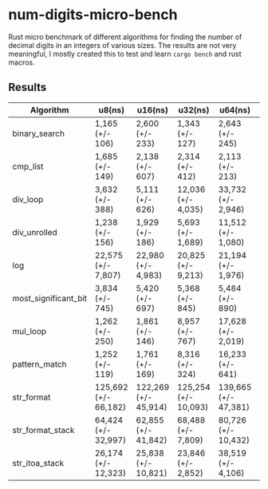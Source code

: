 # num-digits-micro-bench
Rust micro benchmark of different algorithms for finding the number of decimal digits in an integers of various sizes.
The results are not very meaningful, I mostly created this to test and learn `cargo bench` and rust macros.

## Results

| Algorithm            | u8(ns)               | u16(ns)              | u32(ns)              | u64(ns)              | u128(ns)            |
| -------------------- | -------------------- | -------------------- | -------------------- | -------------------- | ------------------- |
| binary_search        | 1,165 (+/- 106)      | 2,600 (+/- 233)      | 1,343 (+/- 127)      | 2,643 (+/- 245)      | 3,766 (+/- 1,459)   |
| cmp_list             | 1,685 (+/- 149)      | 2,138 (+/- 607)      | 2,314 (+/- 412)      | 2,113 (+/- 213)      | 39,225 (+/- 3,145)  |
| div_loop             | 3,632 (+/- 388)      | 5,111 (+/- 626)      | 12,036 (+/- 4,035)   | 33,732 (+/- 2,946)   | 2,440 (+/- 563)     |
| div_unrolled         | 1,238 (+/- 156)      | 1,929 (+/- 186)      | 5,693 (+/- 1,689)    | 11,512 (+/- 1,080)   | 1,187 (+/- 114)     |
| log                  | 22,575 (+/- 7,807)   | 22,980 (+/- 4,983)   | 20,825 (+/- 9,213)   | 21,194 (+/- 1,976)   | 51,657 (+/- 5,479)  |
| most_significant_bit | 3,834 (+/- 745)      | 5,420 (+/- 697)      | 5,368 (+/- 845)      | 5,484 (+/- 890)      | 6,495 (+/- 2,633)   |
| mul_loop             | 1,262 (+/- 250)      | 1,861 (+/- 146)      | 8,957 (+/- 767)      | 17,628 (+/- 2,019)   | 1,180 (+/- 115)     |
| pattern_match        | 1,252 (+/- 119)      | 1,761 (+/- 169)      | 8,316 (+/- 324)      | 16,233 (+/- 641)     | 1,178 (+/- 77)      |
| str_format           | 125,692 (+/- 66,182) | 122,269 (+/- 45,914) | 125,254 (+/- 10,093) | 139,665 (+/- 47,381) | 113,735 (+/- 9,299) |
| str_format_stack     | 64,424 (+/- 32,997)  | 62,855 (+/- 41,842)  | 68,488 (+/- 7,809)   | 80,726 (+/- 10,432)  | 56,130 (+/- 4,633)  |
| str_itoa_stack       | 26,174 (+/- 12,323)  | 25,838 (+/- 10,821)  | 23,846 (+/- 2,852)   | 38,519 (+/- 4,106)   | 19,233 (+/- 10,256) |
